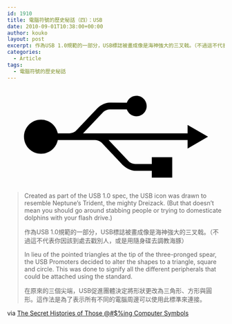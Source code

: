 ```yaml
---
id: 1910
title: 電腦符號的歷史秘話（四）：USB
date: 2010-09-01T10:38:00+00:00
author: kouko
layout: post
excerpt: 作為USB 1.0規範的一部分，USB標誌被畫成像是海神強大的三叉戟。（不過這不代表你因該到處去戳別人，或是用隨身碟去調教海豚）
categories:
  - Article
tags:
  - 電腦符號的歷史秘話
---
```

<p style="text-align: center;">
    <svg
       xmlns:svg="http://www.w3.org/2000/svg"
       xmlns="http://www.w3.org/2000/svg"
       version="1.0"
       width="450"
       height="228.092"
       viewBox="0 0 475.248 228.092"
       id="Layer_1"
       xml:space="preserve"><defs
       id="defs1337" />
    <path
       d="M 462.836,114.054 L 412.799,85.158 L 412.799,105.771 L 157.046,105.771 L 206.844,53.159 C 211.082,49.762 216.627,47.379 222.331,47.247 C 245.406,47.247 259.109,47.241 264.153,47.231 C 267.572,56.972 276.756,64.003 287.674,64.003 C 301.486,64.003 312.695,52.795 312.695,38.978 C 312.695,25.155 301.487,13.951 287.674,13.951 C 276.756,13.951 267.572,20.978 264.153,30.711 L 222.821,30.704 C 211.619,30.704 199.881,36.85 192.41,44.055 C 192.614,43.841 192.826,43.613 192.398,44.059 C 192.24,44.237 139.564,99.873 139.564,99.873 C 135.335,103.265 129.793,105.633 124.093,105.769 L 95.161,105.769 C 91.326,86.656 74.448,72.256 54.202,72.256 C 31.119,72.256 12.408,90.967 12.408,114.043 C 12.408,137.126 31.119,155.838 54.202,155.838 C 74.452,155.838 91.33,141.426 95.165,122.297 L 123.59,122.297 C 123.663,122.297 123.736,122.301 123.81,122.297 L 186.681,122.297 C 192.37,122.442 197.905,124.813 202.13,128.209 C 202.13,128.209 254.794,183.841 254.957,184.021 C 255.379,184.468 255.169,184.235 254.961,184.025 C 262.432,191.229 274.175,197.371 285.379,197.371 L 325.211,197.362 L 325.211,214.139 L 375.261,214.139 L 375.261,164.094 L 325.211,164.094 L 325.211,180.849 C 325.211,180.849 314.72,180.83 284.891,180.83 C 279.186,180.699 273.635,178.319 269.399,174.922 L 219.59,122.3 L 412.799,122.3 L 412.799,142.946 L 462.836,114.054 z "
       id="path1334" />
    </svg>
</p>

> Created as part of the USB 1.0 spec, the USB icon was drawn to resemble Neptune&#8217;s Trident, the mighty Dreizack. (But that doesn&#8217;t mean you should go around stabbing people or trying to domesticate dolphins with your flash drive.)&nbsp;
>
> 作為USB 1.0規範的一部分，USB標誌被畫成像是海神強大的三叉戟。（不過這不代表你因該到處去戳別人，或是用隨身碟去調教海豚）
>
> In lieu of the pointed triangles at the tip of the three-pronged spear, the USB Promoters decided to alter the shapes to a triangle, square and circle. This was done to signify all the different peripherals that could be attached using the standard.&nbsp;
>
> 在原來的三個尖端，USB促進團體決定將形狀更改為三角形、方形與圓形。﻿這作法是為了表示所有不同的電腦周邊可以使用此標準來連接。

﻿via&nbsp;﻿[The Secret Histories of Those @#$%ing Computer Symbols](http://gizmodo.com/5612630/the-secret-histories-of-those-ing-computer-symbols)
